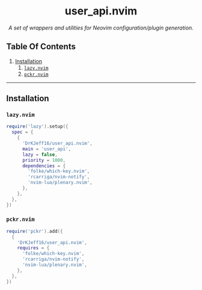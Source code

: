 <div align="center">

# user_api.nvim

_A set of wrappers and utilities for Neovim configuration/plugin generation._

</div>

## Table Of Contents

1. [Installation](#installation)
    1. [`lazy.nvim`](#lazynvim)
    1. [`pckr.nvim`](#pckrnvim)

---

## Installation

### `lazy.nvim`

```lua
require('lazy').setup({
  spec = {
    {
      'DrKJeff16/user_api.nvim',
      main = 'user_api',
      lazy = false,
      priority = 1000,
      dependencies = {
        'folke/which-key.nvim',
        'rcarriga/nvim-notify',
        'nvim-lua/plenary.nvim',
      },
    },
  },
})
```

### `pckr.nvim`

```lua
require('pckr').add({
  {
    'DrKJeff16/user_api.nvim',
    requires = {
      'folke/which-key.nvim',
      'rcarriga/nvim-notify',
      'nvim-lua/plenary.nvim',
    },
  },
})
```
